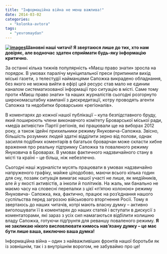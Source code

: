 ```yaml
---
title: "Інформаційна війна не менш важлива!"
date: 2014-03-02
categories: 
  - "kolonka-avtora"
tags: 
  - "yevromaydan"
---
```


**[![images](https://mpz.brovary.org/wp-content/uploads/2014/03/images.jpg)](https://mpz.brovary.org/wp-content/uploads/2014/03/images.jpg)Шановні наші читачі! Я звертаюся лише до тих, хто нам довіряє, але водночас здатен сприймати будь-яку інформацію критично.**

За останні кілька тижнів популярність «Маєш право знати» зросла на порядок. В умовах паралічу муніципальної преси (припинили вихід міські газети, з телестудії найманцями Сапожка викрадено обладнання, без якого не можна вийти в ефір) цей ресурс став мало не єдиним каналом систематизованої інформації про ситуацію в місті. Саме тому проти «Маєш право знати» та наших журналістів сьогодні розгорнуто широкомасштабну кампанії з дискредитації, котру проводять агенти Сапожка та недобитки броварських «регіоналів».

В коментарях до кожної нашої публікації – купа безпідставного бруду, який поширюють члени виконавчого комітету Броварської міської ради, «медіа активісти» Партії регіонів, які працювали ще на виборах 2012 року, а також ідейні прихильники режиму Януковича-Сапожка. Звісно, більшість розумних людей здатні відділити зерно від полови, однак засилля подібних коментарів в багатьох броварчан може скласти хибне враження про реальну підтримку Сапожка та поваленого режиму Януковича в Броварах. В умовах фактичного надзвичайного стану в місті та країні – це більш, ніж небезпечно.

Сьогодні наші журналісти мусять працювати в умовах надзвичайно напруженого графіку, майже цілодобово, маючи всього кілька годин для сну, позаяк ситуація вимагає нашої участі не лише, як медійників, але й у якості активістів, а інколи й політиків. На жаль, ми банально не маємо часу на словесні перепалки з цієї «п’ятою колоною» режиму Януковича- Сапожка, яка, фактично, працює на роз’єднання нашого суспільства перед загрозою військового вторгнення Росії. Тому я звертаюсь до наших читачів, котрі мають власну думку – активно виголошувати її в коментарях до наших статей і вступати в дискусії з коментаторами, які зараз з усіх сил намагаються відбілити колишню владу Сапожка, готуючи підґрунтя для реваншу поваленого режиму. **Я не закликаю нікого висловлювати кимось нав’язану думку – це має бути лише ваша, виключно ваша думка!**

Інформаційна війна – один з найважливіших фронтів нашої боротьби як із зовнішнім, так і з внутрішнім ворогом, не забуваймо про це!
